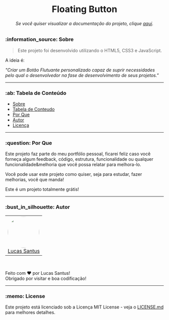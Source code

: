 <h1 align="center">Floating Button</h1>

<h6 align="center"> 
	Se você quiser visualizar a documentação do projeto, clique <a href="https://oondev.github.io/componentes/floating-button/">aqui</a>.
</h6>

<h3 id="sobre">:information_source: Sobre</h3>

> Este projeto foi desenvolvido utilizando o HTML5, CSS3 e JavaScript. 

A ideia é:

_"Criar um Botão Flutuante personalizado capaz de suprir necessidades pelo qual o desenvolvedor na fase de desenvolvimento de seus projetos."_

--------------------------------------------------------------------------------------

<h3 id="tabela-de-conteudo">:ab: Tabela de Conteúdo</h3>

* [Sobre](#sobre)
* [Tabela de Conteudo](#tabela-de-conteudo)
* [Por Que](#por-que)
* [Autor](#autor)
* [Licença](#license)

--------------------------------------------------------------------------------------

<h3 id="por-que">:question: Por Que</h3>

Este projeto faz parte do meu portfólio pessoal, ficarei feliz caso você forneça algum feedback, código, estrutura, funcionalidade ou qualquer funcionalidade&melhoria que você possa relatar para melhora-lo.

Você pode usar este projeto como quiser, seja para estudar, fazer melhorias, você que manda!

Este é um projeto totalmente grátis!

--------------------------------------------------------------------------------------

<h3 id="autor">:bust_in_silhouette: Autor</h3>

<table>
	<tr>
		<td>
			<div> 
				<a href="https://github.com/LucasSantus">
					<img style="border-radius: 50%;" src="https://github.com/LucasSantus.png" width="100px;" alt=""/>
					<br />
					Lucas Santus
				</a>
			</div>
		</td>
	</tr>
</table>
<br />

Feito com ❤️ por Lucas Santus!<br />
Obrigado por visitar e boa codificação!<br />

--------------------------------------------------------------------------------------

<h3 id="license">:memo: License</h3>

Este projeto está licenciado sob a Licença MIT License - veja o [LICENSE.md](https://github.com/LucasSantus/floating-button/blob/master/LICENSE) para melhores detalhes.


